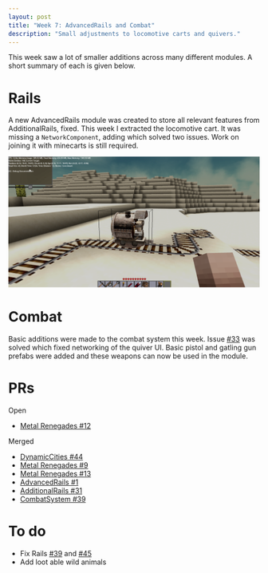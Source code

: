 ```yaml
---
layout: post
title: "Week 7: AdvancedRails and Combat"
description: "Small adjustments to locomotive carts and quivers."
---
```


This week saw a lot of smaller additions across many different modules. A short summary of each is given below.

# Rails

A new AdvancedRails module was created to store all relevant features from AdditionalRails, fixed. This week I extracted the locomotive cart. It was missing a `NetworkComponent`, adding which solved two issues. Work on joining it with minecarts is still required.

![finalLoco](/assets/images/posts/gsoc/finalLoco.png)

# Combat

Basic additions were made to the combat system this week. Issue [#33](https://github.com/Terasology/CombatSystem/issues/33) was solved which fixed networking of the quiver UI. Basic pistol and gatling gun prefabs were added and these weapons can now be used in the module.

# PRs

Open
 - [Metal Renegades #12](https://github.com/Terasology/MetalRenegades/pull/12)

Merged
 - [DynamicCities #44](https://github.com/Terasology/DynamicCities/pull/44)
 - [Metal Renegades #9](https://github.com/Terasology/MetalRenegades/pull/9)
 - [Metal Renegades #13](https://github.com/Terasology/MetalRenegades/pull/13)
 - [AdvancedRails #1](https://github.com/Terasology/AdvancedRails/pull/1)
 - [AdditionalRails #31](https://github.com/Terasology/AdditionalRails/pull/31)
 - [CombatSystem #39](https://github.com/Terasology/CombatSystem/pull/39)

# To do
 - Fix Rails [#39](https://github.com/Terasology/Rails/issues/39) and [#45](https://github.com/Terasology/Rails/issues/45)
 - Add loot able wild animals